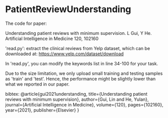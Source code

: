 # PatientReviewUnderstanding

The code for paper: 

Understanding patient reviews with minimum supervision. L Gui, Y He. Artificial Intelligence in Medicine 120, 102160

'read.py': extract the clinical reviews from Yelp dataset, which can be downloaded at: https://www.yelp.com/dataset/download

In 'read.py', you can modify the keywords list in line 34-100 for your task.

Due to the size limitation, we only upload small training and testing samples as 'train' and 'test'. Hence, the performance might be slightly lower than what we reported in our paper.

bibtex:
@article{gui2021understanding,
  title={Understanding patient reviews with minimum supervision},
  author={Gui, Lin and He, Yulan},
  journal={Artificial Intelligence in Medicine},
  volume={120},
  pages={102160},
  year={2021},
  publisher={Elsevier}
}
